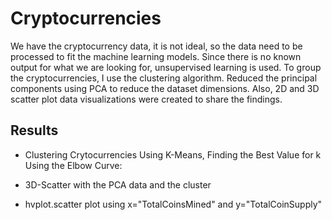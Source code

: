 # Cryptocurrencies

We have the cryptocurrency data, it is not ideal, so the data need to be processed to fit the machine learning models. Since there is no known output for what we are looking for, unsupervised learning is used. To group the cryptocurrencies, I use the clustering algorithm. Reduced the principal components using PCA to reduce the dataset dimensions. Also, 2D and 3D scatter plot data visualizations were created to share the findings.


## Results

- Clustering Crytocurrencies Using K-Means, Finding the Best Value for k Using the Elbow Curve:


- 3D-Scatter with the PCA data and the cluster




- hvplot.scatter plot using x="TotalCoinsMined" and y="TotalCoinSupply"


